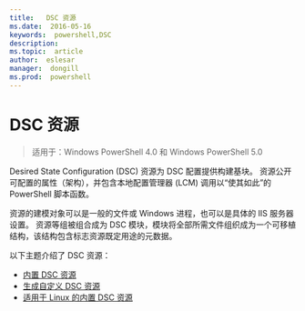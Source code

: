 ```yaml
---
title:   DSC 资源
ms.date:  2016-05-16
keywords:  powershell,DSC
description:  
ms.topic:  article
author:  eslesar
manager:  dongill
ms.prod:  powershell
---
```


# DSC 资源

>适用于：Windows PowerShell 4.0 和 Windows PowerShell 5.0

Desired State Configuration (DSC) 资源为 DSC 配置提供构建基块。 资源公开可配置的属性（架构），并包含本地配置管理器 (LCM) 调用以“使其如此”的 PowerShell 脚本函数。

资源的建模对象可以是一般的文件或 Windows 进程，也可以是具体的 IIS 服务器设置。  资源等组被组合成为 DSC 模块，模块将全部所需文件组织成为一个可移植结构，该结构包含标志资源既定用途的元数据。  

以下主题介绍了 DSC 资源：

- [内置 DSC 资源](builtInResource.md)
- [生成自定义 DSC 资源](authoringResource.md)
- [适用于 Linux 的内置 DSC 资源](lnxBuiltInResources.md)



<!--HONumber=May16_HO3-->


